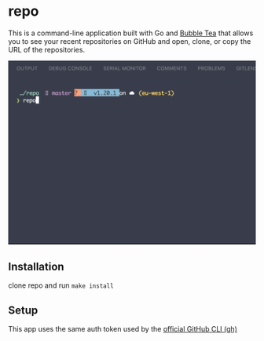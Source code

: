 # repo

This is a command-line application built with Go and [Bubble Tea](https://github.com/charmbracelet/bubbletea) that allows you to see your recent repositories on GitHub and open, clone, or copy the URL of the repositories.

![image](./image.gif)

## Installation
clone repo and run `make install`

## Setup
This app uses the same auth token used by the [official GitHub CLI (gh)](https://cli.github.com/)
